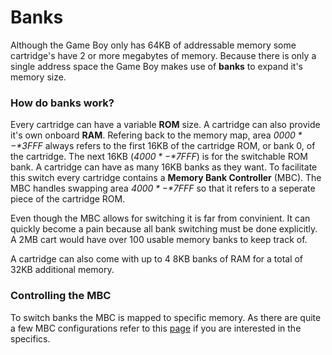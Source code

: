 # Banks

Although the Game Boy only has 64KB of addressable memory some cartridge's have 2 or more megabytes of memory. Because there is only a single address space the Game Boy makes use of **banks** to expand it's memory size.

### How do banks work?

Every cartridge can have a variable **ROM** size. A cartridge can also provide it's own onboard **RAM**. Refering back to the memory map, area *$0000* - *$3FFF* always refers to the first 16KB of the cartridge ROM, or bank 0, of the cartridge. The next 16KB (*$4000* - *$7FFF*) is for the switchable ROM bank. A cartridge can have as many 16KB banks as they want. To facilitate this switch every cartridge contains a **Memory Bank Controller** (MBC). The MBC handles swapping area *$4000* - *$7FFF* so that it refers to a seperate piece of the cartridge ROM.

Even though the MBC allows for switching it is far from convinient. It can quickly become a pain because all bank switching must be done explicitly. A 2MB cart would have over 100 usable memory banks to keep track of.

A cartridge can also come with up to 4 8KB banks of RAM for a total of 32KB additional memory.

### Controlling the MBC

To switch banks the MBC is mapped to specific memory. As there are quite a few MBC configurations refer to this [page](http://gbdev.gg8.se/wiki/articles/Memory_Bank_Controllers) if you are interested in the specifics.